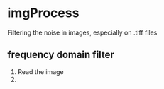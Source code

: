 # imgProcess
Filtering the noise in images, especially on .tiff files
## frequency domain filter
1. Read the image
2. 
## 